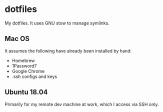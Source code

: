 # dotfiles

My dotfiles. It uses GNU stow to manage symlinks.

## Mac OS

It assumes the following have already been installed by hand:

- Homebrew
- 1Password7
- Google Chrome
- .ssh configs and keys

## Ubuntu 18.04

Primarily for my remote dev machine at work, which I access via SSH only.
